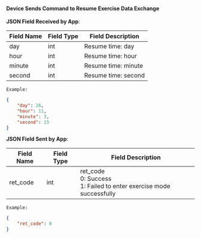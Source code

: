 #### Device Sends Command to Resume Exercise Data Exchange


**JSON Field Received by App**:

| Field Name | Field Type | Field Description   |
| ---------- | ---------- | -------------------- |
| day        | int        | Resume time: day     |
| hour       | int        | Resume time: hour    |
| minute     | int        | Resume time: minute  |
| second     | int        | Resume time: second  |

`Example:`

```json
{
    "day": 26,
    "hour": 11,
    "minute": 3,
    "second": 15
}
```

**JSON Field Sent by App**:

| Field Name | Field Type | Field Description                                                     |
| ---------- | ---------- | -------------------------------------------------------------------- |
| ret_code   | int        | ret_code<br/>0: Success<br/>1: Failed to enter exercise mode successfully |

`Example:`

```json
{
    "ret_code": 0
}
```
